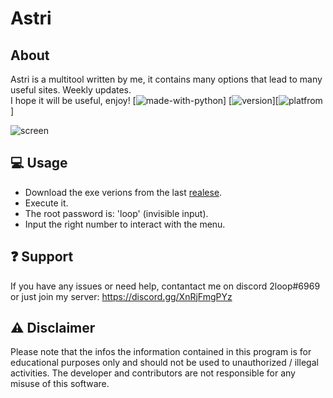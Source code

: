 # Astri
## About
Astri is a multitool written by me, it contains many options that lead to many useful sites. Weekly updates. <br>
I hope it will be useful, enjoy!    [![made-with-python](https://img.shields.io/badge/Made%20with-Python-1f425f.svg)] [![version](https://img.shields.io/badge/python-3.9-green)][![platfrom](https://img.shields.io/badge/platform-windows-lightgrey)]


![screen](https://user-images.githubusercontent.com/87500882/222474169-03fa8242-7baa-4f63-9add-95195866d326.png)


## 💻 Usage
- Download the exe verions from the last [realese](https://github.com/astros3x/Astri/releases/).
- Execute it.
- The root password is: 'loop' (invisible input).
- Input the right number to interact with the menu.


## :question: Support
If you have any issues or need help, contantact me on discord 2loop#6969 or just join my server: https://discord.gg/XnRjFmgPYz


## :warning: Disclaimer
Please note that the infos the information contained in this program is for educational purposes only and should not be used to unauthorized / illegal activities. The developer and contributors are not responsible for any misuse of this software.
